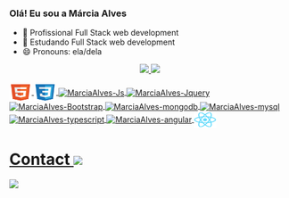 ### Olá! Eu sou a Márcia Alves


- 🔭 Profissional Full Stack web development
- 🌱 Estudando Full Stack web development
- 😄 Pronouns: ela/dela

<div align="center">
  <a href="https://github.com/marciasoalves">
  <img height="180em" src="https://github-readme-stats.vercel.app/api?username=marciasoalves&show_icons=true&theme=dracula&include_all_commits=true&count_private=true"/>
  <img height="180em" src="https://github-readme-stats.vercel.app/api/top-langs/?username=marciasoalves&layout=compact&langs_count=7&theme=dracula"/>
</div>
    
<div  style="display: inline_block"><br>
  <img align="center" alt="MarciaAlves-HTML" height="30" width="40" src="https://raw.githubusercontent.com/devicons/devicon/master/icons/html5/html5-original.svg">
  <img align="center" alt="MarciaAlves-CSS" height="30" width="40" src="https://raw.githubusercontent.com/devicons/devicon/master/icons/css3/css3-original.svg">
  <img align="center" alt="MarciaAlves-Js" height="30" width="40" src="https://cdn.jsdelivr.net/gh/devicons/devicon/icons/javascript/javascript-plain.svg">
  <img align="center" alt="MarciaAlves-Jquery" height="30" width="40" src="https://cdn.jsdelivr.net/gh/devicons/devicon/icons/jquery/jquery-plain-wordmark.svg">
  <img align="center" alt="MarciaAlves-Bootstrap" height="30" width="40" src="https://cdn.jsdelivr.net/gh/devicons/devicon/icons/bootstrap/bootstrap-original.svg" >
  <img align="center" alt="MarciaAlves-mongodb" height="30" width="40" src="https://cdn.jsdelivr.net/gh/devicons/devicon/icons/mongodb/mongodb-original-wordmark.svg">
  <img align="center" alt="MarciaAlves-mysql" height="30" width="40" src="https://cdn.jsdelivr.net/gh/devicons/devicon/icons/mysql/mysql-original.svg">
  <img align="center" alt="MarciaAlves-typescript" height="30" width="40" src="https://cdn.jsdelivr.net/gh/devicons/devicon/icons/typescript/typescript-plain.svg" >
  <img align="center" alt="MarciaAlves-angular" height="30" width="40" src="https://cdn.jsdelivr.net/gh/devicons/devicon/icons/angularjs/angularjs-plain.svg" >
  <img align="center" alt="MarciaAlves-React" height="30" width="40" src="https://raw.githubusercontent.com/devicons/devicon/master/icons/react/react-original.svg">
</div>
  
  ##

# Contact <img src="https://github.com/TheDudeThatCode/TheDudeThatCode/blob/master/Assets/Handshake.gif" height="32px">

<div>
  <a href="https://www.linkedin.com/in/marciaoalves/" target="_blank"><img src="https://img.shields.io/badge/-LinkedIn-%230077B5?style=for-the-badge&logo=linkedin&logoColor=white" target="_blank"></a> 

<!-- ![Snake animation](https://github.com/marciasoalves/marciasoalves/blob/output/github-contribution-grid-snake.svg) -->
</div>
